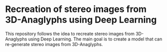 # Recreation of stereo images from 3D-Anaglyphs using Deep Learning

This repository follows the idea to recreate stereo images from 3D-Anaglyphs using Deep Learning. The main goal is to create a model that can re-generate stereo images from 3D-Anaglyphs.